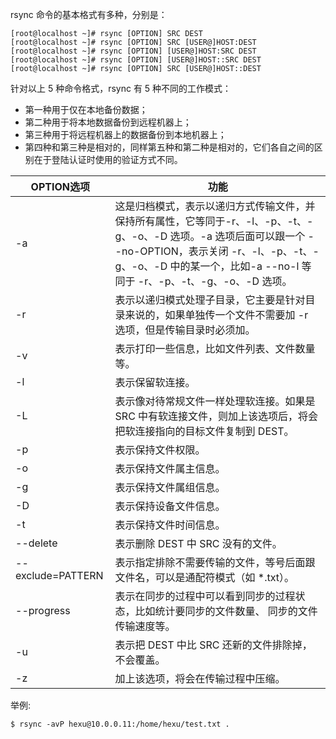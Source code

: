 rsync 命令的基本格式有多种，分别是：

```
[root@localhost ~]# rsync [OPTION] SRC DEST
[root@localhost ~]# rsync [OPTION] SRC [USER@]HOST:DEST
[root@localhost ~]# rsync [OPTION] [USER@]HOST:SRC DEST
[root@localhost ~]# rsync [OPTION] [USER@]HOST::SRC DEST
[root@localhost ~]# rsync [OPTION] SRC [USER@]HOST::DEST
```
针对以上 5 种命令格式，rsync 有 5 种不同的工作模式：

- 第一种用于仅在本地备份数据；
- 第二种用于将本地数据备份到远程机器上；
- 第三种用于将远程机器上的数据备份到本地机器上；
- 第四种和第三种是相对的，同样第五种和第二种是相对的，它们各自之间的区别在于登陆认证时使用的验证方式不同。

| OPTION选项 | 	功能|
| ---------- | ---- |
| -a 	| 这是归档模式，表示以递归方式传输文件，并保持所有属性，它等同于-r、-l、-p、-t、-g、-o、-D 选项。-a 选项后面可以跟一个 --no-OPTION，表示关闭 -r、-l、-p、-t、-g、-o、-D 中的某一个，比如-a --no-l 等同于 -r、-p、-t、-g、-o、-D 选项。|
| -r 	| 表示以递归模式处理子目录，它主要是针对目录来说的，如果单独传一个文件不需要加 -r 选项，但是传输目录时必须加。|
| -v 	| 表示打印一些信息，比如文件列表、文件数量等。|
| -l 	| 表示保留软连接。|
| -L 	| 表示像对待常规文件一样处理软连接。如果是 SRC 中有软连接文件，则加上该选项后，将会把软连接指向的目标文件复制到 DEST。|
| -p 	| 表示保持文件权限。|
| -o 	| 表示保持文件属主信息。|
| -g 	| 表示保持文件属组信息。|
| -D 	| 表示保持设备文件信息。|
| -t 	| 表示保持文件时间信息。|
| --delete	| 表示删除 DEST 中 SRC 没有的文件。|
| --exclude=PATTERN 	| 表示指定排除不需要传输的文件，等号后面跟文件名，可以是通配符模式（如 *.txt）。|
| --progress |	表示在同步的过程中可以看到同步的过程状态，比如统计要同步的文件数量、 同步的文件传输速度等。|
| -u 	| 表示把 DEST 中比 SRC 还新的文件排除掉，不会覆盖。|
| -z 	| 加上该选项，将会在传输过程中压缩。|

举例:
```
$ rsync -avP hexu@10.0.0.11:/home/hexu/test.txt .
```
